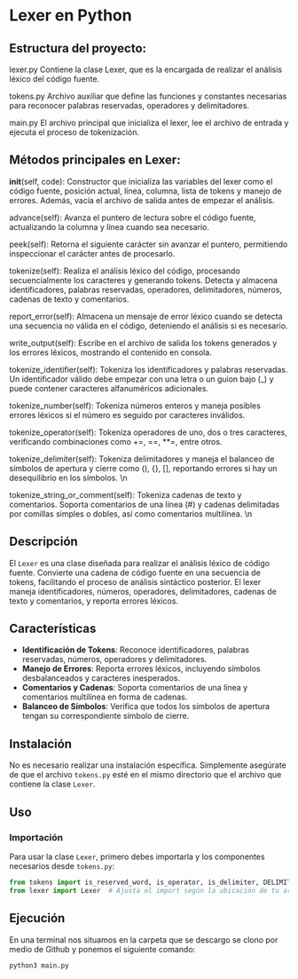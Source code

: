 # Lexer en Python

## Estructura del proyecto:

lexer.py Contiene la clase Lexer, que es la encargada de realizar el análisis léxico del código fuente.

tokens.py Archivo auxiliar que define las funciones y constantes necesarias para reconocer palabras reservadas, operadores y delimitadores.

main.py El archivo principal que inicializa el lexer, lee el archivo de entrada y ejecuta el proceso de tokenización.

## Métodos principales en Lexer:

__init__(self, code): Constructor que inicializa las variables del lexer como el código fuente, posición actual, línea, columna, lista de tokens y manejo de errores. Además, vacía el archivo de salida antes de empezar el análisis.

advance(self): Avanza el puntero de lectura sobre el código fuente, actualizando la columna y línea cuando sea necesario.

peek(self): Retorna el siguiente carácter sin avanzar el puntero, permitiendo inspeccionar el carácter antes de procesarlo.

tokenize(self): Realiza el análisis léxico del código, procesando secuencialmente los caracteres y generando tokens. Detecta y almacena identificadores, palabras reservadas, operadores, delimitadores, números, cadenas de texto y comentarios.

report_error(self): Almacena un mensaje de error léxico cuando se detecta una secuencia no válida en el código, deteniendo el análisis si es necesario.

write_output(self): Escribe en el archivo de salida los tokens generados y los errores léxicos, mostrando el contenido en consola.

tokenize_identifier(self): Tokeniza los identificadores y palabras reservadas. Un identificador válido debe empezar con una letra o un guion bajo (_) y puede contener caracteres alfanuméricos adicionales. 

tokenize_number(self): Tokeniza números enteros y maneja posibles errores léxicos si el número es seguido por caracteres inválidos.

tokenize_operator(self): Tokeniza operadores de uno, dos o tres caracteres, verificando combinaciones como +=, ==, **=, entre otros.

tokenize_delimiter(self): Tokeniza delimitadores y maneja el balanceo de símbolos de apertura y cierre como (), {}, [], reportando errores si hay un desequilibrio en los símbolos. \n

tokenize_string_or_comment(self): Tokeniza cadenas de texto y comentarios. Soporta comentarios de una línea (#) y cadenas delimitadas por comillas simples o dobles, así como comentarios multilínea. \n


## Descripción

El `Lexer` es una clase diseñada para realizar el análisis léxico de código fuente. Convierte una cadena de código fuente en una secuencia de tokens, facilitando el proceso de análisis sintáctico posterior. El lexer maneja identificadores, números, operadores, delimitadores, cadenas de texto y comentarios, y reporta errores léxicos.



## Características

- **Identificación de Tokens**: Reconoce identificadores, palabras reservadas, números, operadores y delimitadores.
- **Manejo de Errores**: Reporta errores léxicos, incluyendo símbolos desbalanceados y caracteres inesperados.
- **Comentarios y Cadenas**: Soporta comentarios de una línea y comentarios multilínea en forma de cadenas.
- **Balanceo de Símbolos**: Verifica que todos los símbolos de apertura tengan su correspondiente símbolo de cierre.

## Instalación

No es necesario realizar una instalación específica. Simplemente asegúrate de que el archivo `tokens.py` esté en el mismo directorio que el archivo que contiene la clase `Lexer`.

## Uso

### Importación

Para usar la clase `Lexer`, primero debes importarla y los componentes necesarios desde `tokens.py`:

```python
from tokens import is_reserved_word, is_operator, is_delimiter, DELIMITERS, OPERATORS, RESERVED_WORDS
from lexer import Lexer  # Ajusta el import según la ubicación de tu archivo
```


## Ejecución
En una terminal nos situamos en la carpeta que se descargo se clono por medio de Github y ponemos el siguiente comando:

```
python3 main.py
```
